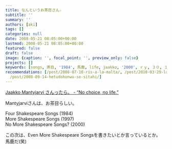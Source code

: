 ```yaml
---
title: なんというお茶目さん☆
subtitle: ''
summary: ''
authors: [aki]
tags: []
categories: null
date: 2008-05-21 08:05:00+00:00
lastmod: 2008-05-21 08:05:00+00:00
featured: false
draft: false
image: {caption: '', focal_point: '', preview_only: false}
projects: []
keywords: [songs, 茶目, '1984', 馬鹿, life, jaakko, '2000', ｒｙ, ３０, １６]
recommendations: [/post/2008-07-10-ris-a-la-malta/, /post/2010-03-29-laula-kultani-european-folk-songs-for-mixed-voices-gautinikita/,
  /post/2008-09-14-hetudohonwu-se-sitahi/]
---
```

[Jaakko Mantyjarvi さんったら。 - “No choice, no life.”](http://d.hatena.ne.jp/yose/20040718/p1)  
  
Mantyjarviさんは、お茶目らしい。  
  
Four Shakespeare Songs (1984)   
More Shakespeare Songs (1997)   
No More Shakespeare Songs? (2000)   
  
この次は、Even More Shakespeare Songsを書きたいとか言っているとか。  
馬鹿だ(笑)


